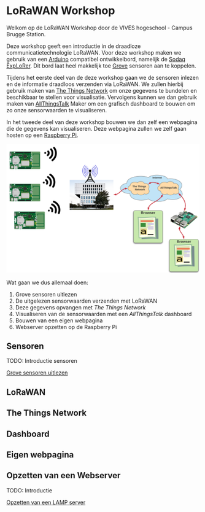 # LoRaWAN Workshop

Welkom op de LoRaWAN Workshop door de VIVES hogeschool - Campus Brugge Station.

Deze workshop geeft een introductie in de draadloze communicatietechnologie LoRaWAN. Voor deze workshop maken we gebruik van een [Arduino](https://www.arduino.cc/) compatibel ontwikkelbord, namelijk de [Sodaq ExpLoRer](https://shop.sodaq.com/explorer.html). Dit bord laat heel makkelijk toe [Grove](http://wiki.seeedstudio.com/Grove/) sensoren aan te koppelen.

Tijdens het eerste deel van de deze workshop gaan we de sensoren inlezen en de informatie draadloos verzenden via LoRaWAN. We zullen hierbij gebruik maken van [The Things Network](https://www.thethingsnetwork.org/) om onze gegevens te bundelen en beschikbaar te stellen voor visualisatie. Vervolgens kunnen we dan gebruik maken van [AllThingsTalk](https://www.allthingstalk.com/) Maker om een grafisch dashboard te bouwen om zo onze sensorwaarden te visualiseren.

In het tweede deel van deze workshop bouwen we dan zelf een webpagina die de gegevens kan visualiseren. Deze webpagina zullen we zelf gaan hosten op een [Raspberry Pi](https://www.raspberrypi.org/).

![Situatieschets](./img/setup_diagram.png)

Wat gaan we dus allemaal doen:

1. Grove sensoren uitlezen
2. De uitgelezen sensorwaarden verzenden met LoRaWAN
3. Deze gegevens opvangen met *The Things Network*
4. Visualiseren van de sensorwaarden met een *AllThingsTalk* dashboard
5. Bouwen van een eigen webpagina
6. Webserver opzetten op de Raspberry Pi

## Sensoren

TODO: Introductie sensoren

[Grove sensoren uitlezen](./sensors/README.md)

## LoRaWAN

## The Things Network

## Dashboard

## Eigen webpagina

## Opzetten van een Webserver

TODO: Introductie 

[Opzetten van een LAMP server](./lamp/README.md)



